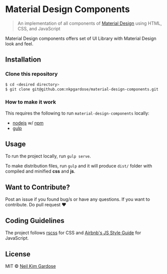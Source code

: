 # Material Design Components

> An implementation of all components of [Material Design](https://material.google.com/) using HTML, CSS, and JavaScript

Material Design components offers set of UI Library with Material Design look and feel.

## Installation

### Clone this repository

```sh
$ cd <desired directory>
$ git clone git@github.com:nkpgardose/material-design-components.git
```

### How to make it work

This requires the following to run `material-design-components` locally:

* [nodejs](https://nodejs.org/en/) w/ [npm](https://www.npmjs.com/)
* [gulp](http://gulpjs.com/)

## Usage

To run the project locally, run `gulp serve`.

To make distribution files, run `gulp` and it will produce `dist/` folder with compiled and minified **css** and **js**.

## Want to Contribute?
Post an issue if you found bug/s or have any questions.
If you want to contribute. Do pull request :heart:

## Coding Guidelines
The project follows [rscss](https://github.com/rstacruz/rscss) for CSS and [Airbnb's JS Style Guide](https://github.com/airbnb/javascript) for JavaScript.

## License

MIT © [Neil Kim Gardose](https://github.com/nkpgardose)


